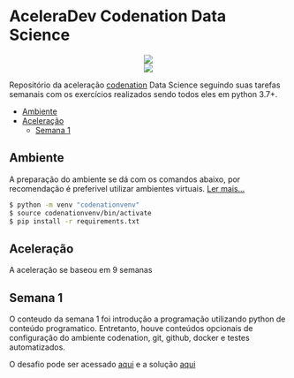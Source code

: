 # AceleraDev Codenation Data Science
<div style="text-align:center"><img src="./docs/logo.png)" /></div>

<div style="text-align:center"><img src="https://img.shields.io/badge/python-3.7-purple.svg" /></div>

Repositório da aceleração [codenation](https://www.codenation.dev/)  Data Science seguindo suas tarefas semanais com os exercícios realizados sendo todos eles em python 3.7+.

- [Ambiente](#Ambiente)
- [Aceleração](#Aceleração)
    - [Semana 1](#Semana-1)

## Ambiente
A preparação do ambiente se dá com os comandos abaixo, por recomendação é preferivel utilizar ambientes virtuais. [Ler mais...](https://docs.python.org/3/library/venv.html)
```bash
$ python -m venv "codenationvenv"
$ source codenationvenv/bin/activate
$ pip install -r requirements.txt
```

## Aceleração
A aceleração se baseou em 9 semanas
## Semana 1

O conteudo da semana 1 foi introdução a programação utilizando python de conteúdo programatico. Entretanto, houve conteúdos opcionais de configuração do ambiente codenation, git, github, docker e testes automatizados.

O desafio pode ser acessado [aqui](./data-science-0/README.md) e a solução [aqui](./data-science-0/main.ipynb)